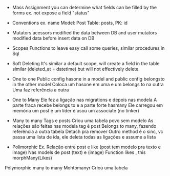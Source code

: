  - Mass Assignment
 you can determine what fields can be filled by the forms
 ex. not expose a field "status"


 - Conventions
 ex. name Model: Post Table: posts, PK: id

 - Mutators
 acessors modified the data between DB and user
 mutators modified data before insert data on DB

 - Scopes
Functions to leave easy call some queries, similar procedures in Sql

 - Soft Deleting 
It's similar a default scope, will create a field in the table similar (deleted_at = datetime) but will not effectively delete.

 - One to one
Public config hasone in a model and public config belongsto in the other model
Coloca um hasone em uma e um belongs to na outra
Uma faz referência  a outra 

 - One to Many 
Ele fez a ligação nas migrations e depois nas modela
A parte fraca recebe belongs to e a parte forte hasmany
Ele carregou em memória um post é um líder é usou um associate (no tinker)

 - Many to many
Tags e posts 
Criou uma tabela povo sem modelo
As relações são feitas nas modela tag é post
Belongs to many, fazendo referência a outra tabela
Detach pra remover
Outro method é o sinc, vc passa uma lista de ida, ele deleta todas as ligações e assume a lista

 - Polimorphic
Ex. Relação entre post e like (post tem modelo pra texto e image)
Nas models de post (text) e (image) 
Function likes , this morphMany(Likes)

Polymorphic many to many
Mohtomanyr
Criou uma tabela 
